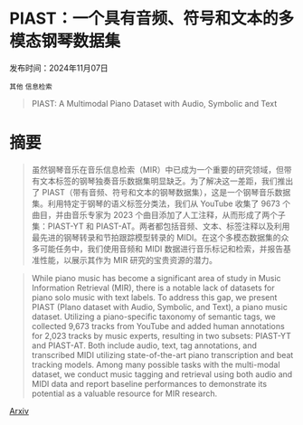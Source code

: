 # PIAST：一个具有音频、符号和文本的多模态钢琴数据集

发布时间：2024年11月07日

`其他` `信息检索`

> PIAST: A Multimodal Piano Dataset with Audio, Symbolic and Text

# 摘要

> 虽然钢琴音乐在音乐信息检索（MIR）中已成为一个重要的研究领域，但带有文本标签的钢琴独奏音乐数据集明显缺乏。为了解决这一差距，我们推出了 PIAST（带有音频、符号和文本的钢琴数据集），这是一个钢琴音乐数据集。利用特定于钢琴的语义标签分类法，我们从 YouTube 收集了 9673 个曲目，并由音乐专家为 2023 个曲目添加了人工注释，从而形成了两个子集：PIAST-YT 和 PIAST-AT。两者都包括音频、文本、标签注释以及利用最先进的钢琴转录和节拍跟踪模型转录的 MIDI。在这个多模态数据集的众多可能任务中，我们使用音频和 MIDI 数据进行音乐标记和检索，并报告基准性能，以展示其作为 MIR 研究的宝贵资源的潜力。

> While piano music has become a significant area of study in Music Information Retrieval (MIR), there is a notable lack of datasets for piano solo music with text labels. To address this gap, we present PIAST (PIano dataset with Audio, Symbolic, and Text), a piano music dataset. Utilizing a piano-specific taxonomy of semantic tags, we collected 9,673 tracks from YouTube and added human annotations for 2,023 tracks by music experts, resulting in two subsets: PIAST-YT and PIAST-AT. Both include audio, text, tag annotations, and transcribed MIDI utilizing state-of-the-art piano transcription and beat tracking models. Among many possible tasks with the multi-modal dataset, we conduct music tagging and retrieval using both audio and MIDI data and report baseline performances to demonstrate its potential as a valuable resource for MIR research.

[Arxiv](https://arxiv.org/abs/2411.02551)